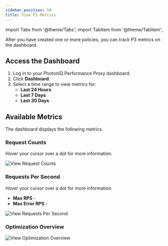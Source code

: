 ```yaml
---
sidebar_position: 50
title: View P3 Metrics
---
```

import Tabs from '@theme/Tabs';
import TabItem from '@theme/TabItem';

After you have created one or more policies, you can track P3 metrics on the dashboard.

## Access the Dashboard

1. Log in to your PhotonIQ Performance Proxy dashboard.
2. Click **Dashboard**.
3. Select a time range to view metrics for:
   - **Last 24 Hours**
   - **Last 7 Days**
   - **Last 30 Days**

## Available Metrics

The dashboard displays the following metrics.

### Request Counts

Hover your cursor over a dot for more information.

![View Request Counts](/img/photoniq/p3/view-request-counts.png)

### Requests Per Second

Hover your cursor over a dot for more information.

- **Max RPS** - 
- **Max Error RPS** - 

![View Requests Per Second](/img/photoniq/p3/requests-per-second.png)

### Optimization Overview

![View Optimization Overview](/img/photoniq/p3/optimization-overview.png)
